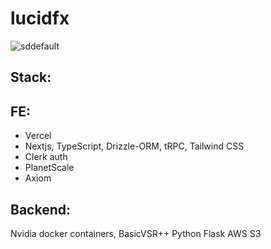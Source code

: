 # lucidfx

![sddefault](https://github.com/lucidfxai/lucidfx/assets/134162834/f04eb20b-0dc2-479e-9461-b22de5b29fe7)

Stack:
---
FE:
---
- Vercel
- Nextjs, TypeScript, Drizzle-ORM, tRPC, Tailwind CSS
- Clerk auth
- PlanetScale
- Axiom

Backend:
-------
Nvidia docker containers,
BasicVSR++
Python
Flask
AWS S3
